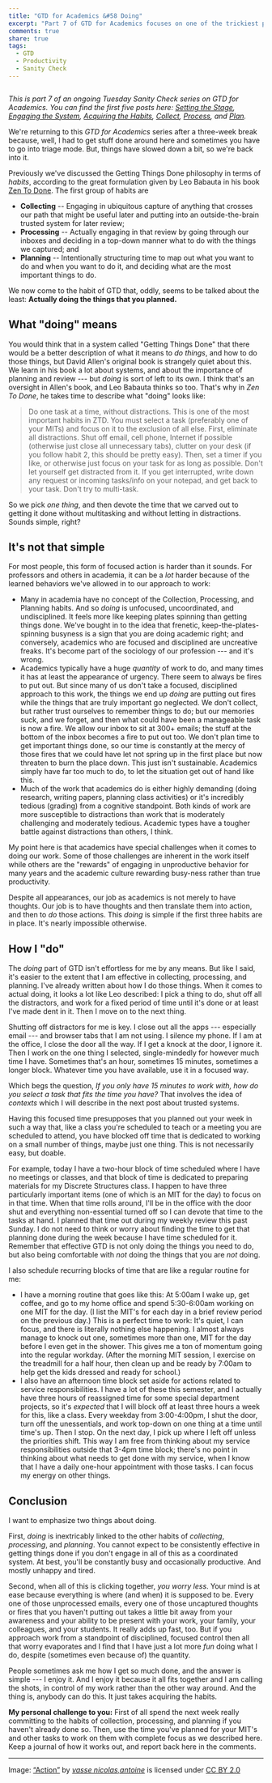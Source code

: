 ```yaml
---
title: "GTD for Academics &#58 Doing"
excerpt: "Part 7 of GTD for Academics focuses on one of the trickiest parts of GTD: Actually doing the tasks that you need to do."
comments: true
share: true
tags:
  - GTD
  - Productivity
  - Sanity Check
---
```


<img src="{{ site.url }}{{ site.baseurl }}/assets/images/action.jpg" alt="" class="full">

_This is part 7 of an ongoing Tuesday Sanity Check series on GTD for Academics. You can find the first five posts here: [Setting the Stage](http://rtalbert.org/blog/2016/gtd-for-academics-setting-stage), [Engaging the System](http://rtalbert.org/blog/2016/gtd-for-academics-engaging-system), [Acquiring the Habits](http://rtalbert.org/gtd-for-academics-acquiring-the-habits/),  [Collect](http://rtalbert.org/gtd-for-academics-collect/),  [Process](http://rtalbert.org/gtd-for-academics-process/), and [Plan](http://rtalbert.org/gtd-for-academics-plan/)._

We're returning to this _GTD for Academics_ series after a three-week break because, well, I had to get stuff done around here and sometimes you have to go into triage mode. But, things have slowed down a bit, so we're back into it.

Previously we've discussed the Getting Things Done philosophy in terms of _habits_, according to the great formulation given by Leo Babauta in his book [Zen To Done](https://zenhabits.net/zen-to-done-ztd-the-ultimate-simple-productivity-system/). The first group of habits are

+ **Collecting** -- Engaging in ubiquitous capture of anything that crosses our path that might be useful later and putting into an outside-the-brain trusted system for later review;
+ **Processing** -- Actually engaging in that review by going through our inboxes and deciding in a top-down manner what to do with the things we captured; and
+ **Planning** -- Intentionally structuring time to map out what you want to do and when you want to do it, and deciding what are the most important things to do.

We now come to the habit of GTD that, oddly, seems to be talked about the least: **Actually doing the things that you planned.**

## What "doing" means

You would think that in a system called "Getting Things Done" that there would be a better description of what it means to _do things_, and how to do those things, but David Allen's original book is strangely quiet about this. We learn in his book a lot about systems, and about the importance of planning and review --- but _doing_ is sort of left to its own. I think that's an oversight in Allen's book, and Leo Babauta thinks so too. That's why in _Zen To Done_, he takes time to describe what "doing" looks like:

>Do one task at a time, without distractions. This is one of the most important habits in ZTD. You must select a task (preferably one of your MITs) and focus on it to the exclusion of all else. First, eliminate all distractions. Shut off email, cell phone, Internet if possible (otherwise just close all unnecessary tabs), clutter on your desk (if you follow habit 2, this should be pretty easy). Then, set a timer if you like, or otherwise just focus on your task for as long as possible. Don't let yourself get distracted from it. If you get interrupted, write down any request or incoming tasks/info on your notepad, and get back to your task. Don't try to multi-task.

So we pick _one thing_, and then devote the time that we carved out to getting it done without multitasking and without letting in distractions. Sounds simple, right?

## It's not that simple

For most people, this form of focused action is harder than it sounds. For professors and others in academia, it can be a _lot_ harder because of the learned behaviors we've allowed in to our approach to work:

+ Many in academia have no concept of the Collection, Processing, and Planning habits. And so _doing_ is unfocused, uncoordinated, and undisciplined. It feels more like keeping plates spinning than getting things done. We've bought in to the idea that frenetic, keep-the-plates-spinning busyness is a sign that you are doing academic right; and conversely, academics who are focused and disciplined are uncreative freaks. It's become part of the sociology of our profession --- and it's wrong.
+ Academics typically have a huge _quantity_ of work to do, and many times it has at least the appearance of urgency. There seem to always be fires to put out. But since many of us don't take a focused, disciplined approach to this work, the things we end up _doing_ are putting out fires while the things that are truly important go neglected. We don't collect, but rather trust ourselves to remember things to do; but our memories suck, and we forget, and then what could have been a manageable task is now a fire. We allow our inbox to sit at 300+ emails; the stuff at the bottom of the inbox becomes a fire to put out too. We don't plan time to get important things done, so our time is constantly at the mercy of those fires that we could have let not spring up in the first place but now threaten to burn the place down. This just isn't sustainable. Academics simply have far too much to do, to let the situation get out of hand like this.  
+ Much of the work that academics do is either highly demanding (doing research, writing papers, planning class activities) or it's incredibly tedious (grading) from a cognitive standpoint. Both kinds of work are more susceptible to distractions than work that is moderately challenging and moderately tedious. Academic types have a tougher battle against distractions than others, I think.

My point here is that academics have special challenges when it comes to doing our work. Some of those challenges are inherent in the work itself while others are the "rewards" of engaging in unproductive behavior for many years and the academic culture rewarding busy-ness rather than true productivity.

Despite all appearances, our job as academics is not merely to have thoughts. Our job is to have thoughts and then translate them into action, and then to _do_ those actions. This _doing_ is simple if the first three habits are in place. It's nearly impossible otherwise.

## How I "do"

The _doing_ part of GTD isn't effortless for me by any means. But like I said, it's easier to the extent that I am effective in collecting, processing, and planning. I've already written about how I do those things. When it comes to actual doing, it looks a lot like Leo described: I pick a thing to do, shut off all the distractors, and work for a fixed period of time until it's done or at least I've made dent in it. Then I move on to the next thing.

Shutting off distractors for me is key. I close out all the apps --- especially  email  --- and browser tabs that I am not using. I silence my phone. If I am at the office, I close the door all the way. If I get a knock at the door, I ignore it. Then I work on the one thing I selected, single-mindedly for however much time I have. Sometimes that's an hour, sometimes 15 minutes, sometimes a longer block. Whatever time you have available, use it in a focused way.

Which begs the question, _If you only have 15 minutes to work with, how do you select a task that fits the time you have?_ That involves the idea of _contexts_ which I will describe in the next post about trusted systems.

Having this focused time presupposes that you planned out your week in such a way that, like a class you're scheduled to teach or a meeting you are scheduled to attend, you have blocked off time that is dedicated to working on a small number of things, maybe just one thing. This is not necessarily easy, but doable.

For example, today I have a two-hour block of time scheduled where I have no meetings or classes, and that block of time is dedicated to preparing materials for my Discrete Structures class. I happen to have three particularly important items (one of which is an MIT for the day) to focus on in that time. When that time rolls around, I'll be in the office with the door shut and everything non-essential turned off so I can devote that time to the tasks at hand. I planned that time out during my weekly review this past Sunday. I do not need to think or worry about finding the time to get that planning done during the week because I have time scheduled for it. Remember that effective GTD is not only doing the things you need to do, but also being comfortable with _not_ doing the things that you are _not_ doing.

I also schedule recurring blocks of time that are like a regular routine for me:

+ I have a morning routine that goes like this: At 5:00am I wake up, get coffee, and go to my home office and spend 5:30-6:00am working on one MIT for the day. (I list the MIT's for each day in a brief review period on the previous day.) This is a perfect time to work: It's quiet, I can focus, and there is literally nothing else happening. I almost always manage to knock out one, sometimes more than one, MIT for the day before I even get in the shower. This gives me a ton of momentum going into the regular workday. (After the morning MIT session, I exercise on the treadmill for a half hour, then clean up and be ready by 7:00am to help get the kids dressed and ready for school.)
+ I also have an afternoon time block set aside for actions related to service responsibilities. I have a lot of these this semester, and I actually have three hours of reassigned time for some special department projects, so it's _expected_ that I will block off at least three hours a week for this, like a class. Every weekday from 3:00-4:00pm, I shut the door, turn off the unessentials, and work top-down on one thing at a time until time's up. Then I stop. On the next day, I pick up where I left off unless the priorities shift. This way I am free from thinking about my service responsibilities outside that 3-4pm time block; there's no point in thinking about what needs to get done with my service, when I know that I have a daily one-hour appointment with those tasks. I can focus my energy on other things.

## Conclusion

I want to emphasize two things about doing.

First, _doing_ is inextricably linked to the other habits of _collecting_, _processing_, and _planning_. You cannot expect to be consistently effective in getting things done if you don't engage in all of this as a coordinated system. At best, you'll be constantly busy and occasionally productive. And mostly unhappy and tired.

Second, when all of this is clicking together, _you worry less_. Your mind is at ease because everything is where (and when) it is supposed to be. Every one of those unprocessed emails, every one of those uncaptured thoughts or fires that you haven't putting out takes a little bit away from your awareness and your ability to be present with your work, your family, your colleagues, and your students. It really adds up fast, too. But if you approach work from a standpoint of disciplined, focused control then all that worry evaporates and I find that I have just a lot more _fun_ doing what I do, despite (sometimes even because of) the quantity.

People sometimes ask me how I get so much done, and the answer is simple --- I enjoy it. And I enjoy it because it all fits together and I am calling the shots, in control of my work rather than the other way around. And the thing is, anybody can do this. It just takes acquiring the habits.

**My personal challenge to you:** First of all spend the next week really committing to the habits of collection, processing, and planning if you haven't already done so. Then, use the time you've planned for your MIT's and other tasks to work on them with complete focus as we described here. Keep a journal of how it works out, and report back here in the comments.

---

Image:
<a href="https://www.flickr.com/photos/vasnic64/6368897123">“Action”</a>
by
<i>
<a href="https://www.flickr.com/people/vasnic64/">vasse nicolas,antoine</a>
</i>
is licensed under
<a href="https://creativecommons.org/licenses/by/2.0">
CC BY 2.0</a>
